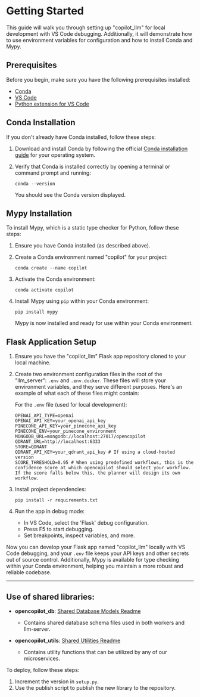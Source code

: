 # Getting Started 

This guide will walk you through setting up "copilot_llm" for local development with VS Code debugging. Additionally, it will demonstrate how to use environment variables for configuration and how to install Conda and Mypy.

## Prerequisites
Before you begin, make sure you have the following prerequisites installed:

- [Conda](https://docs.conda.io/projects/conda/en/latest/user-guide/install/index.html)
- [VS Code](https://code.visualstudio.com/download)
- [Python extension for VS Code](https://marketplace.visualstudio.com/items?itemName=ms-python.python)

## Conda Installation

If you don't already have Conda installed, follow these steps:

1. Download and install Conda by following the official [Conda installation guide](https://docs.conda.io/projects/conda/en/latest/user-guide/install/index.html) for your operating system.

2. Verify that Conda is installed correctly by opening a terminal or command prompt and running:

   ```shell
   conda --version
   ```

   You should see the Conda version displayed.

## Mypy Installation

To install Mypy, which is a static type checker for Python, follow these steps:

1. Ensure you have Conda installed (as described above).

2. Create a Conda environment named "copilot" for your project:

   ```shell
   conda create --name copilot
   ```

3. Activate the Conda environment:

   ```shell
   conda activate copilot
   ```

4. Install Mypy using `pip` within your Conda environment:

   ```shell
   pip install mypy
   ```

   Mypy is now installed and ready for use within your Conda environment.

## Flask Application Setup

1. Ensure you have the "copilot_llm" Flask app repository cloned to your local machine.

2. Create two environment configuration files in the root of the "llm_server": `.env` and `.env.docker`. These files will store your environment variables, and they serve different purposes. Here's an example of what each of these files might contain:

   For the `.env` file (used for local development):

   ```shell
   OPENAI_API_TYPE=openai
   OPENAI_API_KEY=your_openai_api_key
   PINECONE_API_KEY=your_pinecone_api_key
   PINECONE_ENV=your_pinecone_environment
   MONGODB_URL=mongodb://localhost:27017/opencopilot
   QDRANT_URL=http://localhost:6333
   STORE=QDRANT
   QDRANT_API_KEY=your_qdrant_api_key # If using a cloud-hosted version
   SCORE_THRESHOLD=0.95 # When using predefined workflows, this is the confidence score at which opencopilot should select your workflow. If the score falls below this, the planner will design its own workflow.
   ```


3. Install project dependencies:

   ```shell
   pip install -r requirements.txt 
   ```

4. Run the app in debug mode:

   - In VS Code, select the 'Flask' debug configuration.
   - Press F5 to start debugging.
   - Set breakpoints, inspect variables, and more.

Now you can develop your Flask app named "copilot_llm" locally with VS Code debugging, and your `.env` file keeps your API keys and other secrets out of source control. Additionally, Mypy is available for type checking within your Conda environment, helping you maintain a more robust and reliable codebase.


--- 

## Use of shared libraries:

- **opencopilot_db**: [Shared Database Models Readme](../workers/shared/models/readme.md)
  - Contains shared database schema files used in both workers and llm-server.

- **opencopilot_utils**: [Shared Utilities Readme](../workers/shared/utils/readme.md)
  - Contains utility functions that can be utilized by any of our microservices.

To deploy, follow these steps:

1. Increment the version in `setup.py`.
2. Use the publish script to publish the new library to the repository.
